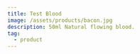 ```yaml
---
title: Test Blood
image: /assets/products/bacon.jpg
description: 50ml Natural flowing blood.
tag:
  - product
---
```

